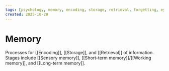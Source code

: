 ```yaml
---
tags: [psychology, memory, encoding, storage, retrieval, forgetting, eyewitness, amnesia, alzheimers, cte]
created: 2025-10-20
---
```

# Memory

Processes for [[Encoding]], [[Storage]], and [[Retrieval]] of information. Stages include [[Sensory memory]], [[Short-term memory]]/[[Working memory]], and [[Long-term memory]].
